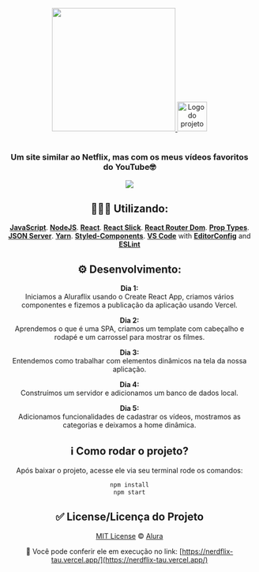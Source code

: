 

<p align="center">
  <a href="https://nerdflix-tau.vercel.app/">
    <img width="250" src="https://fontmeme.com/permalink/200728/4ebc644a6a727fd51419096270e91a5e.png" />
    <img alt="Logo do projeto" width="60px" src="https://www.alura.com.br/assets/img/imersoes/react/imersao-react-logo.1594044142.svg" />
  </a>
</p>

<h1 align="center"></h1>

<div align="center">

### Um site similar ao Netflix, mas com os meus vídeos favoritos do YouTube🤓

<p align="center">
  <a href="">
    <img all="500" src="https://media.giphy.com/media/S8UJpM4a8oOEmzVnJQ/giphy.gif" />
  </a>
</p>

## 👩🏽‍💻 Utilizando:
   [**JavaScript**](https://https://www.javascript.com//).
   [**NodeJS**](https://nodejs.org/en/).
   [**React**](https://pt-br.reactjs.org/). 
   [**React Slick**](https://react-slick.neostack.com/).
   [**React Router Dom**](https://reactrouter.com/web/guides/quick-start/).
   [**Prop Types**](https://pt-br.reactjs.org/docs/typechecking-with-proptypes.html/).
   [**JSON Server**](https://github.com/typicode/json-server/).
   [**Yarn**](https://yarnpkg.com/).
   [**Styled-Components**](https://styled-components.com/). 
   [**VS Code**](https://code.visualstudio.com/) with [**EditorConfig**](https://editorconfig.org/) and [**ESLint**](https://eslint.org/)
  
## ⚙️ Desenvolvimento:
 **Dia 1:** <br/> Iniciamos a Aluraflix usando o Create React App, criamos vários componentes e fizemos a publicação da aplicação usando Vercel.
 
 **Dia 2:** <br/> Aprendemos o que é uma SPA, criamos um template com cabeçalho e rodapé e um carrossel para mostrar os filmes.
 
 **Dia 3:** <br/> Entendemos como trabalhar com elementos dinâmicos na tela da nossa aplicação.
 
 **Dia 4:** <br/> Construímos um servidor e adicionamos um banco de dados local.
 
 **Dia 5:** <br/> Adicionamos funcionalidades de cadastrar os vídeos, mostramos as categorias e deixamos a home dinâmica.
 
 
## ℹ️ Como rodar o projeto?

Após baixar o projeto, acesse ele via seu terminal rode os comandos:

```sh
npm install
npm start
```

## ✅ License/Licença do Projeto
[MIT License](./LICENSE) © [Alura](http://alura.com.br/)

🔗 Você pode conferir ele em execução no link:
  [https://nerdflix-tau.vercel.app/](https://nerdflix-tau.vercel.app/)
